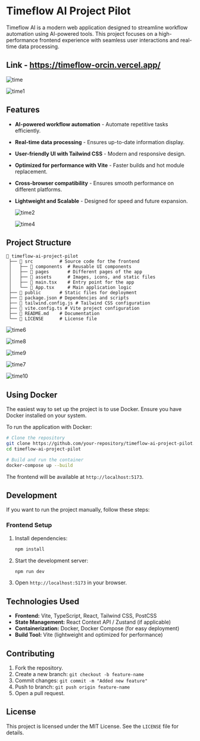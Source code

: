 # Timeflow AI Project Pilot

Timeflow AI is a modern web application designed to streamline workflow automation using AI-powered tools. This project focuses on a high-performance frontend experience with seamless user interactions and real-time data processing.

## Link - https://timeflow-orcin.vercel.app/

![time](https://github.com/user-attachments/assets/0b50c139-187b-44a1-9bdd-f0f00903f7bd)


![time1](https://github.com/user-attachments/assets/6344c173-f9d9-4fd1-b22c-d6855cf72efa)

## Features
- **AI-powered workflow automation** - Automate repetitive tasks efficiently.
- **Real-time data processing** - Ensures up-to-date information display.
- **User-friendly UI with Tailwind CSS** - Modern and responsive design.
- **Optimized for performance with Vite** - Faster builds and hot module replacement.
- **Cross-browser compatibility** - Ensures smooth performance on different platforms.
- **Lightweight and Scalable** - Designed for speed and future expansion.

  ![time2](https://github.com/user-attachments/assets/fac2bf0f-1802-4e28-a54b-33552632f7bf)
  

  ![time4](https://github.com/user-attachments/assets/56bdd6c5-a5f1-4604-bb4b-ba0c1f5b06af)

## Project Structure
```
📂 timeflow-ai-project-pilot
 ├── 📂 src          # Source code for the frontend
 │   ├── 📂 components  # Reusable UI components
 │   ├── 📂 pages       # Different pages of the app
 │   ├── 📂 assets      # Images, icons, and static files
 │   ├── 📜 main.tsx    # Entry point for the app
 │   └── 📜 App.tsx     # Main application logic
 ├── 📂 public       # Static files for deployment
 ├── 📜 package.json # Dependencies and scripts
 ├── 📜 tailwind.config.js # Tailwind CSS configuration
 ├── 📜 vite.config.ts # Vite project configuration
 ├── 📜 README.md    # Documentation
 └── 📜 LICENSE      # License file
```

![time6](https://github.com/user-attachments/assets/3ddc0761-bb76-431d-93df-c765e8a4f239)



![time8](https://github.com/user-attachments/assets/2239b2cb-6d18-4554-9acc-bd9a0bf30044)



![time9](https://github.com/user-attachments/assets/48d4a1e1-e6b9-491b-9865-cb4325d41718)




![time7](https://github.com/user-attachments/assets/3d7e85f1-5fdf-49bc-aa01-e75097dd2bd2)




![time10](https://github.com/user-attachments/assets/8f13b8aa-25b7-4089-88a4-1ed7736d403c)

## Using Docker
The easiest way to set up the project is to use Docker. Ensure you have Docker installed on your system.

To run the application with Docker:
```sh
# Clone the repository
git clone https://github.com/your-repository/timeflow-ai-project-pilot.git
cd timeflow-ai-project-pilot

# Build and run the container
docker-compose up --build
```
The frontend will be available at `http://localhost:5173`.

## Development
If you want to run the project manually, follow these steps:

### Frontend Setup
1. Install dependencies:
   ```sh
   npm install
   ```
2. Start the development server:
   ```sh
   npm run dev
   ```
3. Open `http://localhost:5173` in your browser.

## Technologies Used
- **Frontend:** Vite, TypeScript, React, Tailwind CSS, PostCSS
- **State Management:** React Context API / Zustand (if applicable)
- **Containerization:** Docker, Docker Compose (for easy deployment)
- **Build Tool:** Vite (lightweight and optimized for performance)

## Contributing
1. Fork the repository.
2. Create a new branch: `git checkout -b feature-name`
3. Commit changes: `git commit -m "Added new feature"`
4. Push to branch: `git push origin feature-name`
5. Open a pull request.

## License
This project is licensed under the MIT License. See the `LICENSE` file for details.

